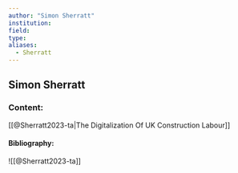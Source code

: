 ```yaml
---
author: "Simon Sherratt"
institution:
field:
type:
aliases:
  - Sherratt
---
```


## Simon Sherratt

### Content:
[[@Sherratt2023-ta|The Digitalization Of UK Construction Labour]]

#### Bibliography:

![[@Sherratt2023-ta]]